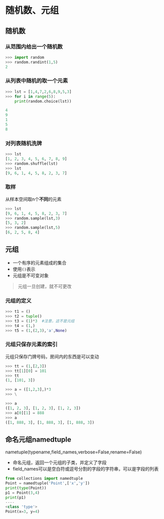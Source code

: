 # 随机数、元组
## 随机数

### 从范围内给出一个随机数

```python
>>> import random
>>> random.randint(1,5)
2
```

###  从列表中随机的取一个元素

```python
>>> lst = [1,4,7,2,6,8,9,5,3]
>>> for i in range(5):
	print(random.choice(lst))

4
9
1
5
8
```

### 对列表随机洗牌

```python
>>> lst
[1, 2, 3, 4, 5, 6, 7, 8, 9]
>>> random.shuffle(lst)
>>> lst
[9, 6, 1, 4, 5, 8, 2, 3, 7]
```

### 取样
从样本空间取n个**不同**的元素
```python
>>> lst
[9, 6, 1, 4, 5, 8, 2, 3, 7]
>>> random.sample(lst,3)
[5, 3, 2]
>>> random.sample(lst,5)
[6, 2, 5, 8, 4]
```

## 元组
- 一个有序的元素组成的集合
- 使用`()`表示
- 元组是不可变对象

>元组一旦创建，就不可更改

### 元组的定义

```python
>>> t1 = ()
>>> t2 = tuple()
>>> t3 = (1)*3  #注意，这不是元组
>>> t4 = (1,)
>>> t5 = (1,(2,3),'a',None)
```

### 元组只保存元素的索引
元组只保存门牌号码，房间内的东西是可以变动

```python
>>> tt = (1,[2,3])
>>> tt[1][0] = 101
>>> tt
(1, [101, 3])
```

```python
>>> a = ([1,2,3],)*3
>>> \

>>> a
([1, 2, 3], [1, 2, 3], [1, 2, 3])
>>> a[0][1] = 888
>>> a
([1, 888, 3], [1, 888, 3], [1, 888, 3])
```


## 命名元组namedtuple
nametuple(typename,field_names,verbose=False,rename=False)
- 命名元组，返回一个元组的子类，并定义了字段
- field_names可以是空白符或逗号分割的字段的字符串，可以是字段的列表

```python
from collections import namedtuple
Point = namedtuple('Point',['x','y'])
print(type(Point))
p1 = Point(3,4)
print(p1)
----
<class 'type'>
Point(x=3, y=4)
```
